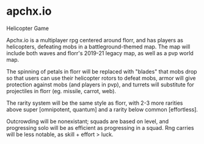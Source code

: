 # apchx.io
Helicopter Game

Apchx.io is a multiplayer rpg centered around florr, and has players as helicopters, defeating mobs in a battleground-themed map. The map will include both waves and florr's 2019-21 legacy map, as well as a pvp world map. 

The spinning of petals in florr will be replaced with "blades" that mobs drop so that users can use their helicopter rotors to defeat mobs, armor will give protection against mobs (and players in pvp), and turrets will substitute for projectiles in florr (eg. missile, carrot, web). 

The rarity system will be the same style as florr, with 2-3 more rarities above super [omnipotent, quantum] and a rarity below common [effortless]. 

Outcrowding will be nonexistant; squads are based on level, and progressing solo will be as efficient as progressing in a squad. Rng carries will be less notable, as skill + effort > luck.